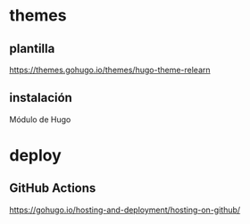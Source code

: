 
# themes

## plantilla
https://themes.gohugo.io/themes/hugo-theme-relearn

## instalación
Módulo de Hugo

# deploy

## GitHub Actions
https://gohugo.io/hosting-and-deployment/hosting-on-github/